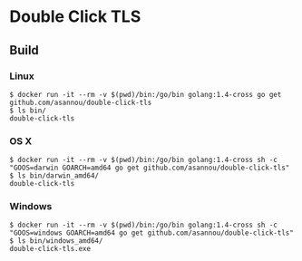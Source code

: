 # Double Click TLS

## Build

### Linux

```
$ docker run -it --rm -v $(pwd)/bin:/go/bin golang:1.4-cross go get github.com/asannou/double-click-tls
$ ls bin/
double-click-tls
```

### OS X

```
$ docker run -it --rm -v $(pwd)/bin:/go/bin golang:1.4-cross sh -c "GOOS=darwin GOARCH=amd64 go get github.com/asannou/double-click-tls"
$ ls bin/darwin_amd64/
double-click-tls
```

### Windows

```
$ docker run -it --rm -v $(pwd)/bin:/go/bin golang:1.4-cross sh -c "GOOS=windows GOARCH=amd64 go get github.com/asannou/double-click-tls"
$ ls bin/windows_amd64/
double-click-tls.exe
```
